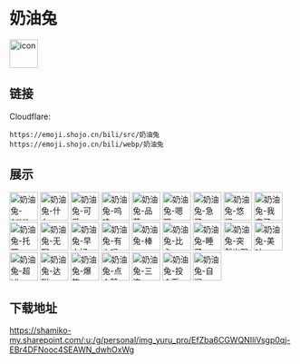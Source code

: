 # 奶油兔
<img src="https://emoji.shojo.cn/bili/src/奶油兔/icon.png" width="50" height="50" alt="icon">

## 链接
Cloudflare:
```
https://emoji.shojo.cn/bili/src/奶油兔
https://emoji.shojo.cn/bili/webp/奶油兔
```
## 展示
<img src="https://emoji.shojo.cn/bili/src/奶油兔/奶油兔-emm.png" width="50" height="50" alt="奶油兔-emm">
<img src="https://emoji.shojo.cn/bili/src/奶油兔/奶油兔-什么.png" width="50" height="50" alt="奶油兔-什么">
<img src="https://emoji.shojo.cn/bili/src/奶油兔/奶油兔-可爱.png" width="50" height="50" alt="奶油兔-可爱">
<img src="https://emoji.shojo.cn/bili/src/奶油兔/奶油兔-呜呜.png" width="50" height="50" alt="奶油兔-呜呜">
<img src="https://emoji.shojo.cn/bili/src/奶油兔/奶油兔-品茗.png" width="50" height="50" alt="奶油兔-品茗">
<img src="https://emoji.shojo.cn/bili/src/奶油兔/奶油兔-嗯嗯.png" width="50" height="50" alt="奶油兔-嗯嗯">
<img src="https://emoji.shojo.cn/bili/src/奶油兔/奶油兔-急了.png" width="50" height="50" alt="奶油兔-急了">
<img src="https://emoji.shojo.cn/bili/src/奶油兔/奶油兔-悠闲.png" width="50" height="50" alt="奶油兔-悠闲">
<img src="https://emoji.shojo.cn/bili/src/奶油兔/奶油兔-我来了.png" width="50" height="50" alt="奶油兔-我来了">
<img src="https://emoji.shojo.cn/bili/src/奶油兔/奶油兔-托腮.png" width="50" height="50" alt="奶油兔-托腮">
<img src="https://emoji.shojo.cn/bili/src/奶油兔/奶油兔-无聊.png" width="50" height="50" alt="奶油兔-无聊">
<img src="https://emoji.shojo.cn/bili/src/奶油兔/奶油兔-早上好.png" width="50" height="50" alt="奶油兔-早上好">
<img src="https://emoji.shojo.cn/bili/src/奶油兔/奶油兔-有人吗.png" width="50" height="50" alt="奶油兔-有人吗">
<img src="https://emoji.shojo.cn/bili/src/奶油兔/奶油兔-棒.png" width="50" height="50" alt="奶油兔-棒">
<img src="https://emoji.shojo.cn/bili/src/奶油兔/奶油兔-比心.png" width="50" height="50" alt="奶油兔-比心">
<img src="https://emoji.shojo.cn/bili/src/奶油兔/奶油兔-睡了.png" width="50" height="50" alt="奶油兔-睡了">
<img src="https://emoji.shojo.cn/bili/src/奶油兔/奶油兔-突然出现.png" width="50" height="50" alt="奶油兔-突然出现">
<img src="https://emoji.shojo.cn/bili/src/奶油兔/奶油兔-美味.png" width="50" height="50" alt="奶油兔-美味">
<img src="https://emoji.shojo.cn/bili/src/奶油兔/奶油兔-超凶.png" width="50" height="50" alt="奶油兔-超凶">
<img src="https://emoji.shojo.cn/bili/src/奶油兔/奶油兔-达咩.png" width="50" height="50" alt="奶油兔-达咩">
<img src="https://emoji.shojo.cn/bili/src/奶油兔/奶油兔-爆笑.png" width="50" height="50" alt="奶油兔-爆笑">
<img src="https://emoji.shojo.cn/bili/src/奶油兔/奶油兔-点个赞.png" width="50" height="50" alt="奶油兔-点个赞">
<img src="https://emoji.shojo.cn/bili/src/奶油兔/奶油兔-三连.png" width="50" height="50" alt="奶油兔-三连">
<img src="https://emoji.shojo.cn/bili/src/奶油兔/奶油兔-投个币.png" width="50" height="50" alt="奶油兔-投个币">
<img src="https://emoji.shojo.cn/bili/src/奶油兔/奶油兔-自闭.png" width="50" height="50" alt="奶油兔-自闭">

## 下载地址

https://shamiko-my.sharepoint.com/:u:/g/personal/img_yuru_pro/EfZba6CGWQNIliVsgp0qj-EBr4DFNooc4SEAWN_dwhOxWg